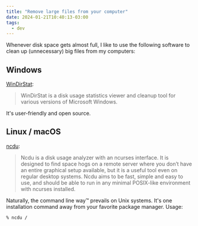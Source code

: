 ```yaml
---
title: "Remove large files from your computer"
date: 2024-01-21T10:40:13-03:00
tags:
  - dev
---
```


Whenever disk space gets almost full, I like to use the following software to
clean up (unnecessary) big files from my computers:

<!--more-->

## Windows

[WinDirStat](https://windirstat.net/):

> WinDirStat is a disk usage statistics viewer and cleanup tool for various
> versions of Microsoft Windows.

It's user-friendly and open source.

## Linux / macOS

[ncdu](https://dev.yorhel.nl/ncdu):

> Ncdu is a disk usage analyzer with an ncurses interface. It is designed to
> find space hogs on a remote server where you don’t have an entire graphical
> setup available, but it is a useful tool even on regular desktop systems.
> Ncdu aims to be fast, simple and easy to use, and should be able to run in
> any minimal POSIX-like environment with ncurses installed.

Naturally, the command line way™ prevails on Unix systems. It's one
installation command away from your favorite package manager. Usage:

```shell
% ncdu /
```
